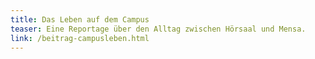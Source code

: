 ```yaml
---
title: Das Leben auf dem Campus
teaser: Eine Reportage über den Alltag zwischen Hörsaal und Mensa.
link: /beitrag-campusleben.html
---
```

